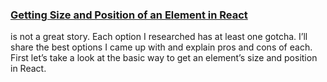 
### [Getting Size and Position of an Element in React](https://www.pluralsight.com/tech-blog/getting-size-and-position-of-an-element-in-react/)
is not a great story. Each option I researched has at least one gotcha. I’ll share the best options I came up with and explain pros and cons of each. First let’s take a look at the basic way to get an element’s size and position in React.